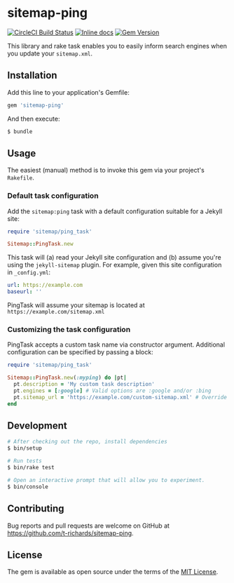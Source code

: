 # sitemap-ping

[![CircleCI Build Status](https://img.shields.io/circleci/project/github/t-richards/sitemap-ping/master.svg?style=flat-square)](https://circleci.com/gh/t-richards/sitemap-ping/)
[![Inline docs](https://inch-ci.org/github/t-richards/sitemap-ping.svg?branch=master&style=flat-square)](http://inch-ci.org/github/t-richards/sitemap-ping)
[![Gem Version](https://img.shields.io/gem/v/sitemap-ping.svg?style=flat-square)](https://rubygems.org/gems/sitemap-ping)

This library and rake task enables you to easily inform search engines when you
update your `sitemap.xml`.

## Installation

Add this line to your application's Gemfile:

```ruby
gem 'sitemap-ping'
```

And then execute:

```bash
$ bundle
```

## Usage

The easiest (manual) method is to invoke this gem via your project's `Rakefile`.

### Default task configuration

Add the `sitemap:ping` task with a default configuration suitable for a Jekyll
site:

```ruby
require 'sitemap/ping_task'

Sitemap::PingTask.new
```

This task will (a) read your Jekyll site configuration and (b) assume you're
using the `jekyll-sitemap` plugin. For example, given this site configuration in
`_config.yml`:

```yml
url: https://example.com
baseurl: ''
```

PingTask will assume your sitemap is located at `https://example.com/sitemap.xml`

### Customizing the task configuration

PingTask accepts a custom task name via constructor argument. Additional
configuration can be specified by passing a block:

```ruby
require 'sitemap/ping_task'

Sitemap::PingTask.new(:myping) do |pt|
  pt.description = 'My custom task description'
  pt.engines = [:google] # Valid options are :google and/or :bing
  pt.sitemap_url = 'https://example.com/custom-sitemap.xml' # Override auto-detection from _config.yml
end
```

## Development

```bash
# After checking out the repo, install dependencies
$ bin/setup

# Run tests
$ bin/rake test

# Open an interactive prompt that will allow you to experiment.
$ bin/console
```

## Contributing

Bug reports and pull requests are welcome on GitHub at https://github.com/t-richards/sitemap-ping.

## License

The gem is available as open source under the terms of the [MIT License](http://opensource.org/licenses/MIT).
